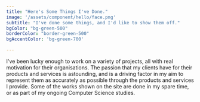 ```yaml
---
title: "Here's Some Things I've Done."
image: '/assets/component/hello/face.png'
subtitle: "I've done some things, and I'd like to show them off."
bgColor: "bg-green-500"
borderColor: "border-green-500"
bgAccentColor: 'bg-green-700'

---
```


I've been lucky enough to work on a variety of projects, all with real motivation for their organisations. The passion that my clients have for their products and services is astounding, and is a driving factor in my aim to represent them as accurately as possible through the products and services I provide. Some of the works shown on the site are done in my spare time, or as part of my ongoing Computer Science studies.

